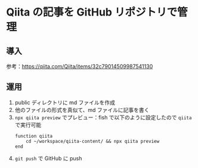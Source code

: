 # Qiita の記事を GitHub リポジトリで管理

## 導入

参考：<https://qiita.com/Qiita/items/32c79014509987541130>

## 運用

1. public ディレクトリに md ファイルを作成
2. 他のファイルの形式を真似て、md ファイルに記事を書く
3. `npx qiita preview` でプレビュー：fish で以下のように設定したので `qiita` で実行可能
    ```fish
    function qiita
        cd ~/workspace/qiita-content/ && npx qiita preview
    end
    ```
4. `git push` で GitHub に push
